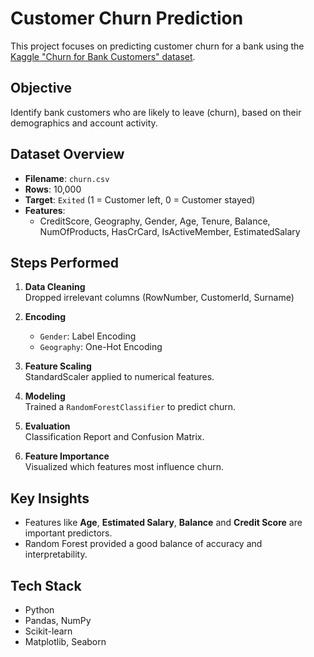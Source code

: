 # Customer Churn Prediction

This project focuses on predicting customer churn for a bank using the [Kaggle "Churn for Bank Customers" dataset](https://www.kaggle.com/datasets/mathchi/churn-for-bank-customers).

## Objective

Identify bank customers who are likely to leave (churn), based on their demographics and account activity.


## Dataset Overview

- **Filename**: `churn.csv`
- **Rows**: 10,000
- **Target**: `Exited` (1 = Customer left, 0 = Customer stayed)
- **Features**:
  - CreditScore, Geography, Gender, Age, Tenure, Balance, NumOfProducts, HasCrCard, IsActiveMember, EstimatedSalary


## Steps Performed

1. **Data Cleaning**  
   Dropped irrelevant columns (RowNumber, CustomerId, Surname)

2. **Encoding**  
   - `Gender`: Label Encoding  
   - `Geography`: One-Hot Encoding

3. **Feature Scaling**  
   StandardScaler applied to numerical features.

4. **Modeling**  
   Trained a `RandomForestClassifier` to predict churn.

5. **Evaluation**  
   Classification Report and Confusion Matrix.

6. **Feature Importance**  
   Visualized which features most influence churn.


## Key Insights

- Features like **Age**, **Estimated Salary**, **Balance** and **Credit Score** are important predictors.
- Random Forest provided a good balance of accuracy and interpretability.


## Tech Stack

- Python
- Pandas, NumPy
- Scikit-learn
- Matplotlib, Seaborn


